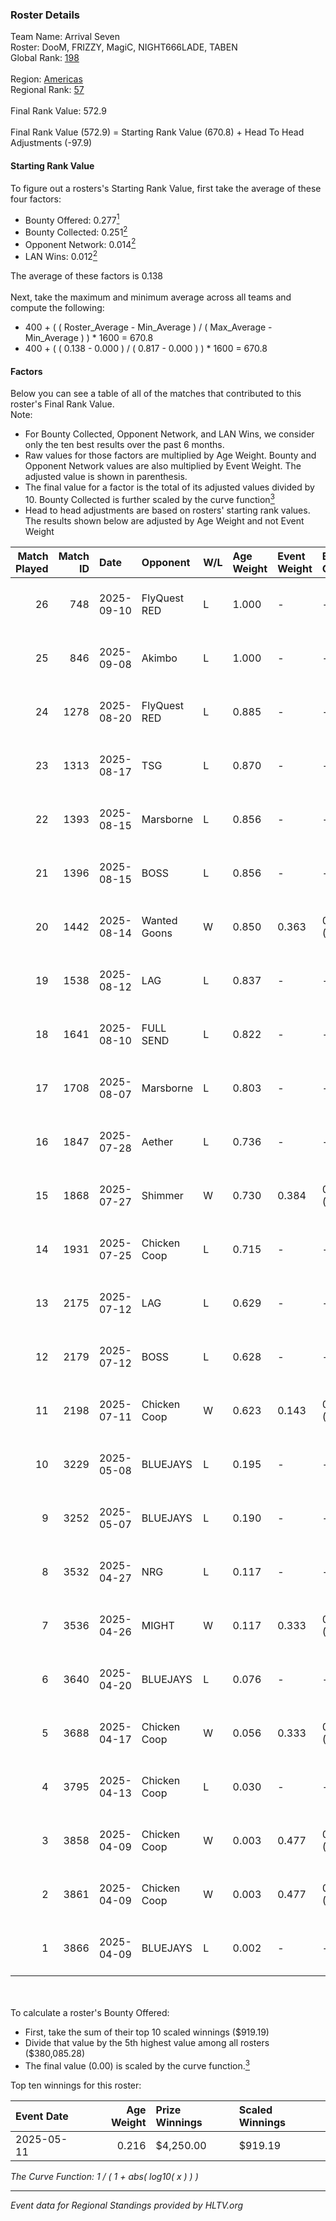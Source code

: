 ### Roster Details<br />
Team Name: Arrival Seven<br />
Roster: DooM, FRIZZY, MagiC, NIGHT666LADE, TABEN<br />
Global Rank: [198](../../standings_global_2025_10_06.md)<br />
<br />
Region: [Americas]( ../../standings_americas_2025_10_06.md)<br />
Regional Rank: [57]( ../../standings_americas_2025_10_06.md)<br />
<br />
Final Rank Value:  572.9<br />
<br />
Final Rank Value (572.9) = Starting Rank Value (670.8) + Head To Head Adjustments (-97.9)<br />

#### Starting Rank Value<br />
To figure out a rosters's Starting Rank Value, first take the average of these four factors:<br />
- Bounty Offered: 0.277[<sup>1</sup>](#table2)
- Bounty Collected: 0.251[<sup>2</sup>](#table1)
- Opponent Network: 0.014[<sup>2</sup>](#table1)
- LAN Wins: 0.012[<sup>2</sup>](#table1)

The average of these factors is 0.138<br />
<br />
Next, take the maximum and minimum average across all teams and compute the following:<br />
- 400 + ( ( Roster_Average - Min_Average ) / ( Max_Average - Min_Average ) ) * 1600 = 670.8
- 400 + ( ( 0.138 - 0.000 ) / ( 0.817 - 0.000 ) ) * 1600 = 670.8


#### Factors<br />
Below you can see a table of all of the matches that contributed to this roster's Final Rank Value.<br />
Note:<br />

- For Bounty Collected, Opponent Network, and LAN Wins, we consider only the ten best results over the past 6 months.
- Raw values for those factors are multiplied by Age Weight. Bounty and Opponent Network values are also multiplied by Event Weight. The adjusted value is shown in parenthesis.
- The final value for a factor is the total of its adjusted values divided by 10. Bounty Collected is further scaled by the curve function[<sup>3</sup>](#curveFunction)
- Head to head adjustments are based on rosters' starting rank values. The results shown below are adjusted by Age Weight and not Event Weight
<span id="table1"></span><br />


| Match Played | Match ID | Date       | Opponent     | W/L | Age Weight | Event Weight | Bounty Collected | Opponent Network | LAN Wins  | H2H Adj. | Roster                                   |
| -: | -: | :- | :- | :- | :- | :- | :- | :- | :- | -: | :- |
|           26 |      748 | 2025-09-10 | FlyQuest RED | L   | 1.000      | -            | -                | -                | -         |   -13.15 | DooM, FRIZZY, MagiC, NIGHT666LADE, TABEN |
|           25 |      846 | 2025-09-08 | Akimbo       | L   | 1.000      | -            | -                | -                | -         |   -10.73 | DooM, FRIZZY, MagiC, NIGHT666LADE, TABEN |
|           24 |     1278 | 2025-08-20 | FlyQuest RED | L   | 0.885      | -            | -                | -                | -         |   -12.43 | DooM, FRIZZY, MagiC, NIGHT666LADE, TABEN |
|           23 |     1313 | 2025-08-17 | TSG          | L   | 0.870      | -            | -                | -                | -         |   -18.24 | DooM, FRIZZY, MagiC, NIGHT666LADE, TABEN |
|           22 |     1393 | 2025-08-15 | Marsborne    | L   | 0.856      | -            | -                | -                | -         |    -3.41 | DooM, FRIZZY, MagiC, NIGHT666LADE, TABEN |
|           21 |     1396 | 2025-08-15 | BOSS         | L   | 0.856      | -            | -                | -                | -         |    -8.30 | DooM, FRIZZY, MagiC, NIGHT666LADE, TABEN |
|           20 |     1442 | 2025-08-14 | Wanted Goons | W   | 0.850      | 0.363        | 0.000 (0.000)    | 0.220 (0.068)    | 0 (0.000) |     9.49 | DooM, FRIZZY, MagiC, NIGHT666LADE, TABEN |
|           19 |     1538 | 2025-08-12 | LAG          | L   | 0.837      | -            | -                | -                | -         |    -8.80 | DooM, FRIZZY, MagiC, NIGHT666LADE, TABEN |
|           18 |     1641 | 2025-08-10 | FULL SEND    | L   | 0.822      | -            | -                | -                | -         |   -16.35 | DooM, FRIZZY, MagiC, NIGHT666LADE, TABEN |
|           17 |     1708 | 2025-08-07 | Marsborne    | L   | 0.803      | -            | -                | -                | -         |    -3.71 | DooM, FRIZZY, MagiC, NIGHT666LADE, TABEN |
|           16 |     1847 | 2025-07-28 | Aether       | L   | 0.736      | -            | -                | -                | -         |   -10.23 | DooM, FRIZZY, MagiC, NIGHT666LADE, TABEN |
|           15 |     1868 | 2025-07-27 | Shimmer      | W   | 0.730      | 0.384        | 0.036 (0.010)    | 0.139 (0.039)    | 0 (0.000) |    15.11 | DooM, FRIZZY, MagiC, NIGHT666LADE, TABEN |
|           14 |     1931 | 2025-07-25 | Chicken Coop | L   | 0.715      | -            | -                | -                | -         |    -8.58 | DooM, FRIZZY, MagiC, NIGHT666LADE, TABEN |
|           13 |     2175 | 2025-07-12 | LAG          | L   | 0.629      | -            | -                | -                | -         |    -7.90 | DooM, FRIZZY, MagiC, NIGHT666LADE, TABEN |
|           12 |     2179 | 2025-07-12 | BOSS         | L   | 0.628      | -            | -                | -                | -         |    -7.37 | DooM, FRIZZY, MagiC, NIGHT666LADE, TABEN |
|           11 |     2198 | 2025-07-11 | Chicken Coop | W   | 0.623      | 0.143        | 0.001 (0.000)    | 0.276 (0.025)    | 0 (0.000) |    12.03 | DooM, FRIZZY, MagiC, NIGHT666LADE, TABEN |
|           10 |     3229 | 2025-05-08 | BLUEJAYS     | L   | 0.195      | -            | -                | -                | -         |    -2.94 | DooM, Evan, MagiC, NIGHT666LADE, TABEN   |
|            9 |     3252 | 2025-05-07 | BLUEJAYS     | L   | 0.190      | -            | -                | -                | -         |    -2.56 | DooM, Evan, MagiC, NIGHT666LADE, TABEN   |
|            8 |     3532 | 2025-04-27 | NRG          | L   | 0.117      | -            | -                | -                | -         |    -0.14 | Evan, MagiC, MERL, NIGHT666LADE, TABEN   |
|            7 |     3536 | 2025-04-26 | MIGHT        | W   | 0.117      | 0.333        | 0.000 (0.000)    | 0.109 (0.004)    | 1 (0.117) |     1.11 | Evan, MagiC, MERL, NIGHT666LADE, TABEN   |
|            6 |     3640 | 2025-04-20 | BLUEJAYS     | L   | 0.076      | -            | -                | -                | -         |    -1.17 | DooM, Evan, MagiC, NIGHT666LADE, TABEN   |
|            5 |     3688 | 2025-04-17 | Chicken Coop | W   | 0.056      | 0.333        | 0.000 (0.000)    | 0.001 (0.000)    | 0 (0.000) |     0.65 | Evan, MagiC, MERL, NIGHT666LADE, TABEN   |
|            4 |     3795 | 2025-04-13 | Chicken Coop | L   | 0.030      | -            | -                | -                | -         |    -0.36 | DooM, Evan, MagiC, NIGHT666LADE, TABEN   |
|            3 |     3858 | 2025-04-09 | Chicken Coop | W   | 0.003      | 0.477        | 0.001 (0.000)    | 0.276 (0.000)    | 0 (0.000) |     0.06 | Evan, MagiC, MERL, NIGHT666LADE, TABEN   |
|            2 |     3861 | 2025-04-09 | Chicken Coop | W   | 0.003      | 0.477        | 0.001 (0.000)    | 0.276 (0.000)    | 0 (0.000) |     0.05 | Evan, MagiC, MERL, NIGHT666LADE, TABEN   |
|            1 |     3866 | 2025-04-09 | BLUEJAYS     | L   | 0.002      | -            | -                | -                | -         |    -0.03 | Evan, MagiC, MERL, NIGHT666LADE, TABEN   |

<br />
<span id="table2"></span><br />
To calculate a roster's Bounty Offered:<br />

- First, take the sum of their top 10 scaled winnings ($919.19)
- Divide that value by the 5th highest value among all rosters ($380,085.28)
- The final value (0.00) is scaled by the curve function.[<sup>3</sup>](#curveFunction)

Top ten winnings for this roster:<br />

| Event Date | Age Weight | Prize Winnings | Scaled Winnings |
| :- | -: | :- | :- |
| 2025-05-11 |      0.216 | $4,250.00      | $919.19         |


<span id="curveFunction"></span>_The Curve Function: 1 / ( 1 + abs( log10( x ) ) )_<br />

---
_Event data for Regional Standings provided by HLTV.org_<br />
